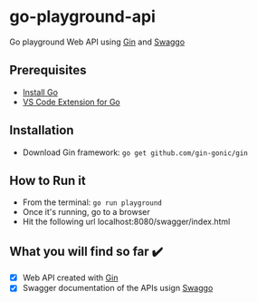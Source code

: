 # go-playground-api
Go playground Web API using [Gin](https://github.com/gin-gonic/gin) and [Swaggo](https://github.com/swaggo/gin-swagger)

## Prerequisites
- [Install Go](https://golang.org/)
- [VS Code Extension for Go](https://github.com/microsoft/vscode-go)

## Installation
- Download Gin framework: `go get github.com/gin-gonic/gin`

## How to Run it
- From the terminal: `go run playground`
- Once it's running, go to a browser
- Hit the following url localhost:8080/swagger/index.html

## What you will find so far :heavy_check_mark:
- [x] Web API created with [Gin](https://github.com/gin-gonic/gin)
- [x] Swagger documentation of the APIs usign [Swaggo](https://github.com/swaggo/gin-swagger)
